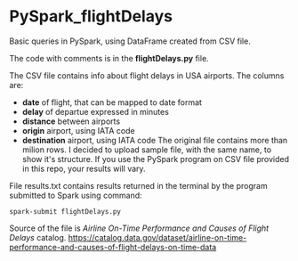 # PySpark_flightDelays
Basic queries in PySpark, using DataFrame created from CSV file.

The code with comments is in the **flightDelays.py** file.


The CSV file contains info about flight delays in USA airports. The columns are:
- **date** of flight, that can be mapped to date format
 - **delay** of departue expressed in minutes
 - **distance** between airports
 - **origin** airport, using IATA code
 - **destination** airport, using IATA code
The original file contains more than milion rows. I decided to upload sample file, with the same name, to show it's structure. If you use the PySpark program on CSV file provided in this repo, your results will vary.

File results.txt contains results returned in the terminal by the program submitted to Spark using command:

    spark-submit flightDelays.py

Source of the file is _Airline On-Time Performance and Causes of Flight Delays_ catalog.
https://catalog.data.gov/dataset/airline-on-time-performance-and-causes-of-flight-delays-on-time-data
